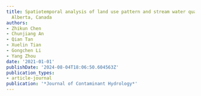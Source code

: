 ```yaml
---
title: Spatiotemporal analysis of land use pattern and stream water quality in southern
  Alberta, Canada
authors:
- Zhikun Chen
- Chunjiang An
- Qian Tan
- Xuelin Tian
- Gongchen Li
- Yang Zhou
date: '2021-01-01'
publishDate: '2024-08-04T18:06:50.604563Z'
publication_types:
- article-journal
publication: '*Journal of Contaminant Hydrology*'
---
```

